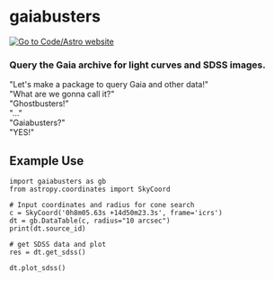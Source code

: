 # gaiabusters

[![Go to Code/Astro website](https://img.shields.io/badge/Made%20at-Code/Astro-blueviolet.svg)](https://semaphorep.github.io/codeastro/)


### Query the Gaia archive for light curves and SDSS images.

"Let's make a package to query Gaia and other data!"  
"What are we gonna call it?"  
"Ghostbusters!"  
"..."  
"Gaiabusters?"  
"YES!"


## Example Use
```
import gaiabusters as gb
from astropy.coordinates import SkyCoord

# Input coordinates and radius for cone search
c = SkyCoord('0h8m05.63s +14d50m23.3s', frame='icrs')
dt = gb.DataTable(c, radius="10 arcsec")
print(dt.source_id)

# get SDSS data and plot
res = dt.get_sdss()

dt.plot_sdss()
```